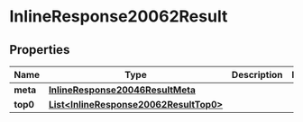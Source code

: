 # InlineResponse20062Result

## Properties
Name | Type | Description | Notes
------------ | ------------- | ------------- | -------------
**meta** | [**InlineResponse20046ResultMeta**](InlineResponse20046ResultMeta.md) |  | 
**top0** | [**List&lt;InlineResponse20062ResultTop0&gt;**](InlineResponse20062ResultTop0.md) |  | 
